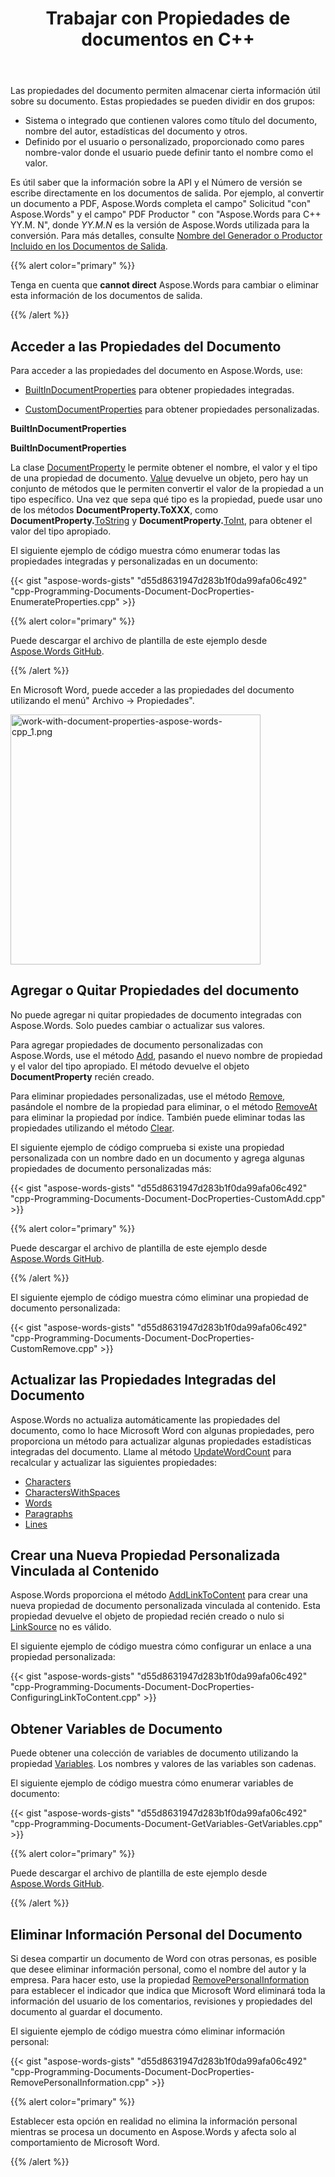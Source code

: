 ﻿---
title: Trabajar con Propiedades de documentos en C++
second_title: Aspose.Words para C++
articleTitle: Trabajar con Propiedades de Documentos
linktitle: Trabajar con Propiedades de Documentos
description: "Aspose.Words para C++ permite almacenar cierta información útil sobre su documento, como API y Número de versión o Fecha Autorizada, en propiedades integradas o personalizadas del documento."
type: docs
weight: 10
url: /es/cpp/work-with-document-properties/
---

Las propiedades del documento permiten almacenar cierta información útil sobre su documento. Estas propiedades se pueden dividir en dos grupos:

* Sistema o integrado que contienen valores como título del documento, nombre del autor, estadísticas del documento y otros.
* Definido por el usuario o personalizado, proporcionado como pares nombre-valor donde el usuario puede definir tanto el nombre como el valor.

Es útil saber que la información sobre la API y el Número de versión se escribe directamente en los documentos de salida. Por ejemplo, al convertir un documento a PDF, Aspose.Words completa el campo" Solicitud "con" Aspose.Words" y el campo" PDF Productor " con "Aspose.Words para C++ YY.M. N", donde *YY.M.N* es la versión de Aspose.Words utilizada para la conversión. Para más detalles, consulte [Nombre del Generador o Productor Incluido en los Documentos de Salida](/words/cpp/generator-or-producer-name-included-in-output-documents/).

{{% alert color="primary" %}}

Tenga en cuenta que **cannot direct** Aspose.Words para cambiar o eliminar esta información de los documentos de salida.

{{% /alert %}}

## Acceder a las Propiedades del Documento

Para acceder a las propiedades del documento en Aspose.Words, use:

* [BuiltInDocumentProperties](https://reference.aspose.com/words/cpp/aspose.words.properties/builtindocumentproperties/) para obtener propiedades integradas.

* [CustomDocumentProperties](https://reference.aspose.com/words/cpp/aspose.words.properties/customdocumentproperties/) para obtener propiedades personalizadas.

**BuiltInDocumentProperties**

**BuiltInDocumentProperties**

La clase [DocumentProperty](https://reference.aspose.com/words/cpp/aspose.words.properties/documentproperty/) le permite obtener el nombre, el valor y el tipo de una propiedad de documento. [Value](https://reference.aspose.com/words/cpp/aspose.words.properties/documentproperty/get_value/) devuelve un objeto, pero hay un conjunto de métodos que le permiten convertir el valor de la propiedad a un tipo específico. Una vez que sepa qué tipo es la propiedad, puede usar uno de los métodos **DocumentProperty.ToXXX**, como **DocumentProperty.**[ToString](https://reference.aspose.com/words/cpp/aspose.words.properties/documentproperty/tostring/) y **DocumentProperty.**[ToInt](https://reference.aspose.com/words/cpp/aspose.words.properties/documentproperty/toint/), para obtener el valor del tipo apropiado.

El siguiente ejemplo de código muestra cómo enumerar todas las propiedades integradas y personalizadas en un documento:

{{< gist "aspose-words-gists" "d55d8631947d283b1f0da99afa06c492" "cpp-Programming-Documents-Document-DocProperties-EnumerateProperties.cpp" >}}

{{% alert color="primary" %}}

Puede descargar el archivo de plantilla de este ejemplo desde [Aspose.Words GitHub](https://github.com/aspose-words/Aspose.Words-for-C/tree/master/Examples).

{{% /alert %}}

En Microsoft Word, puede acceder a las propiedades del documento utilizando el menú" Archivo → Propiedades".

<img src="work-with-document-properties-1.png" alt="work-with-document-properties-aspose-words-cpp_1.png" style="width:400px"/>

## Agregar o Quitar Propiedades del documento

No puede agregar ni quitar propiedades de documento integradas con Aspose.Words. Solo puedes cambiar o actualizar sus valores.

Para agregar propiedades de documento personalizadas con Aspose.Words, use el método [Add](https://reference.aspose.com/words/cpp/aspose.words.properties/customdocumentproperties/add/), pasando el nuevo nombre de propiedad y el valor del tipo apropiado. El método devuelve el objeto **DocumentProperty** recién creado.

Para eliminar propiedades personalizadas, use el método [Remove](https://reference.aspose.com/words/cpp/aspose.words.properties/documentpropertycollection/remove/), pasándole el nombre de la propiedad para eliminar, o el método [RemoveAt](https://reference.aspose.com/words/cpp/aspose.words.properties/documentpropertycollection/removeat/) para eliminar la propiedad por índice. También puede eliminar todas las propiedades utilizando el método [Clear](https://reference.aspose.com/words/cpp/aspose.words.properties/documentpropertycollection/clear/).

El siguiente ejemplo de código comprueba si existe una propiedad personalizada con un nombre dado en un documento y agrega algunas propiedades de documento personalizadas más:

{{< gist "aspose-words-gists" "d55d8631947d283b1f0da99afa06c492" "cpp-Programming-Documents-Document-DocProperties-CustomAdd.cpp" >}}

{{% alert color="primary" %}}

Puede descargar el archivo de plantilla de este ejemplo desde [Aspose.Words GitHub](https://github.com/aspose-words/Aspose.Words-for-C/tree/master/Examples).

{{% /alert %}}

El siguiente ejemplo de código muestra cómo eliminar una propiedad de documento personalizada:

{{< gist "aspose-words-gists" "d55d8631947d283b1f0da99afa06c492" "cpp-Programming-Documents-Document-DocProperties-CustomRemove.cpp" >}}

## Actualizar las Propiedades Integradas del Documento

Aspose.Words no actualiza automáticamente las propiedades del documento, como lo hace Microsoft Word con algunas propiedades, pero proporciona un método para actualizar algunas propiedades estadísticas integradas del documento. Llame al método [UpdateWordCount](https://reference.aspose.com/words/cpp/aspose.words/document/updatewordcount/) para recalcular y actualizar las siguientes propiedades:

* [Characters](https://reference.aspose.com/words/cpp/aspose.words.properties/builtindocumentproperties/get_characters/)
* [CharactersWithSpaces](https://reference.aspose.com/words/cpp/aspose.words.properties/builtindocumentproperties/get_characterswithspaces/)
* [Words](https://reference.aspose.com/words/cpp/aspose.words.properties/builtindocumentproperties/get_words/)
* [Paragraphs](https://reference.aspose.com/words/cpp/aspose.words.properties/builtindocumentproperties/get_paragraphs/)
* [Lines](https://reference.aspose.com/words/cpp/aspose.words.properties/builtindocumentproperties/get_lines/)

## Crear una Nueva Propiedad Personalizada Vinculada al Contenido

Aspose.Words proporciona el método [AddLinkToContent](https://reference.aspose.com/words/cpp/aspose.words.properties/customdocumentproperties/addlinktocontent/) para crear una nueva propiedad de documento personalizada vinculada al contenido. Esta propiedad devuelve el objeto de propiedad recién creado o nulo si [LinkSource](https://reference.aspose.com/words/cpp/aspose.words.properties/documentproperty/get_linksource/) no es válido.

El siguiente ejemplo de código muestra cómo configurar un enlace a una propiedad personalizada:

{{< gist "aspose-words-gists" "d55d8631947d283b1f0da99afa06c492" "cpp-Programming-Documents-Document-DocProperties-ConfiguringLinkToContent.cpp" >}}

## Obtener Variables de Documento

Puede obtener una colección de variables de documento utilizando la propiedad [Variables](https://reference.aspose.com/words/cpp/aspose.words/document/get_variables/). Los nombres y valores de las variables son cadenas.

El siguiente ejemplo de código muestra cómo enumerar variables de documento:

{{< gist "aspose-words-gists" "d55d8631947d283b1f0da99afa06c492" "cpp-Programming-Documents-Document-GetVariables-GetVariables.cpp" >}}

{{% alert color="primary" %}}

Puede descargar el archivo de plantilla de este ejemplo desde [Aspose.Words GitHub](https://github.com/aspose-words/Aspose.Words-for-C/tree/master/Examples).

{{% /alert %}}

## Eliminar Información Personal del Documento

Si desea compartir un documento de Word con otras personas, es posible que desee eliminar información personal, como el nombre del autor y la empresa. Para hacer esto, use la propiedad [RemovePersonalInformation](https://reference.aspose.com/words/cpp/aspose.words/document/get_removepersonalinformation/) para establecer el indicador que indica que Microsoft Word eliminará toda la información del usuario de los comentarios, revisiones y propiedades del documento al guardar el documento.

El siguiente ejemplo de código muestra cómo eliminar información personal:

{{< gist "aspose-words-gists" "d55d8631947d283b1f0da99afa06c492" "cpp-Programming-Documents-Document-DocProperties-RemovePersonalInformation.cpp" >}}

{{% alert color="primary" %}}

Establecer esta opción en realidad no elimina la información personal mientras se procesa un documento en Aspose.Words y afecta solo al comportamiento de Microsoft Word.

{{% /alert %}}

